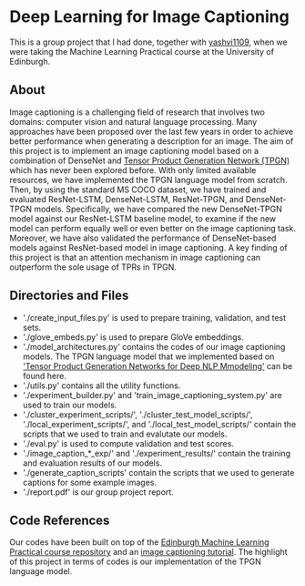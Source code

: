 # Deep Learning for Image Captioning

This is a group project that I had done, together with [yashvi1109](https://github.com/yashvi1109), when we were taking the Machine Learning Practical course at the University of Edinburgh.

## About

Image captioning is a challenging field of research that involves two domains: computer vision and natural language processing. Many approaches have been proposed over the last few years in order to achieve better performance when generating a description for an image. The aim of this project is to implement an image captioning model based on a combination of DenseNet and [Tensor Product Generation Network (TPGN)](https://arxiv.org/abs/1709.09118) which has never been explored before. With only limited available resources, we have implemented the TPGN language model from scratch. Then, by using the standard MS COCO dataset, we have trained and evaluated ResNet-LSTM, DenseNet-LSTM, ResNet-TPGN, and DenseNet-TPGN models. Specifically, we have compared the new DenseNet-TPGN model against our ResNet-LSTM baseline model, to examine if the new model can perform equally well or even better on the image captioning task. Moreover, we have also validated the performance of DenseNet-based models against ResNet-based model in image captioning. A key finding of this project is that an attention mechanism in image captioning can outperform the sole usage of TPRs in TPGN.

## Directories and Files

* './create_input_files.py' is used to prepare training, validation, and test sets.
* './glove_embeds.py' is used to prepare GloVe embeddings.
* './model_architectures.py' contains the codes of our image captioning models. The TPGN language model that we implemented based on ['Tensor Product Generation Networks for Deep NLP Mmodeling'](https://arxiv.org/abs/1709.09118) can be found here.
* './utils.py' contains all the utility functions.
* './experiment_builder.py' and 'train_image_captioning_system.py' are used to train our models.
* './cluster_experiment_scripts/', './cluster_test_model_scripts/', './local_experiment_scripts/', and './local_test_model_scripts/' contain the scripts that we used to train and evalutate our models.
* './eval.py' is used to compute validation and test scores.
* './image_caption_*_exp/' and './experiment_results/' contain the training and evaluation results of our models.
* './generate_caption_scripts' contain the scripts that we used to generate captions for some example images.
* './report.pdf' is our group project report.

## Code References

Our codes have been built on top of the [Edinburgh Machine Learning Practical course repository](https://github.com/CSTR-Edinburgh/mlpractical/tree/mlp2019-20/mlp_cluster_tutorial) and an [image captioning tutorial](https://github.com/sgrvinod/a-PyTorch-Tutorial-to-Image-Captioning). The highlight of this project in terms of codes is our implementation of the TPGN language model.
